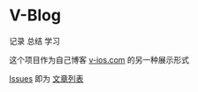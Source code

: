 # V-Blog

记录 总结 学习

这个项目作为自己博客 [v-ios.com](http://www.v-ios.com) 的另一种展示形式

[Issues](https://github.com/V-Zhou/V-Blog/issues) 即为 [文章列表](https://github.com/V-Zhou/V-Blog/issues)
